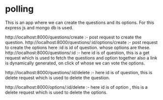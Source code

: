 # polling

This is an app where we can create the questions and its options.
For this express js and mongo db is used.

http://localhost:8000/questions/create :- post request to create the question.
http://localhost:8000/questions/:id/options/create :- post request to create the options here :id is id of question. whose options are these.
http://localhost:8000/questions/:id :- here id is of question, this is a get request which is used to fetch the questions and option together also a link is dynamically generated, on click of whose we can vote the options.

http://localhost:8000/questions/:id/delete  :- here id is of question, this is delete request which is used to delete the question.

http://localhost:8000/options/:id/delete :- here id is of option , this is a delete request which is used to delete the options.
